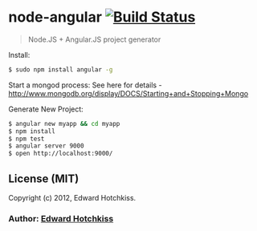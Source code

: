 # node-angular [![Build Status](https://secure.travis-ci.org/edwardhotchkiss/node-angular.png)](http://travis-ci.org/edwardhotchkiss/node-angular)

> Node.JS + Angular.JS project generator

Install:

```bash
$ sudo npm install angular -g
```

Start a mongod process:
See here for details - http://www.mongodb.org/display/DOCS/Starting+and+Stopping+Mongo

Generate New Project:

```bash
$ angular new myapp && cd myapp
$ npm install
$ npm test
$ angular server 9000
$ open http://localhost:9000/
```

## License (MIT)

Copyright (c) 2012, Edward Hotchkiss.

### Author: [Edward Hotchkiss][0]

[0]: http://edwardhotchkiss.com/
